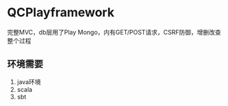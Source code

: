 # QCPlayframework
完整MVC，db层用了Play Mongo，内有GET/POST请求，CSRF防御，增删改查整个过程

## 环境需要
1. java环境
2. scala
3. sbt
